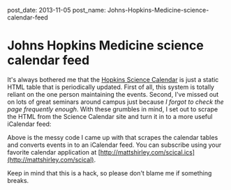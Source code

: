 post_date: 2013-11-05
post_name: Johns-Hopkins-Medicine-science-calendar-feed

# Johns Hopkins Medicine science calendar feed

It's always bothered me that the [Hopkins Science Calendar](http://www.hopkinsmedicine.org/scical/) is just
a static HTML table that is periodically updated. First of all, this system is totally reliant on the one
person maintaining the events. Second, I've missed out on lots of great seminars around campus just because
*I forgot to check the page frequently enough*. With these grumbles in mind, I set out to scrape the HTML from the
Science Calendar site and turn it in to a more useful iCalendar feed:

<script src="https://gist.github.com/mdshw5/9767374.js"></script>

Above is the messy code I came up with that scrapes the calendar tables and converts events in to an
iCalendar feed. You can subscribe using your favorite calendar application at [http://mattshirley.com/scical.ics](http://mattshirley.com/scical).

Keep in mind that this is a hack, so please don't blame me if something breaks.
